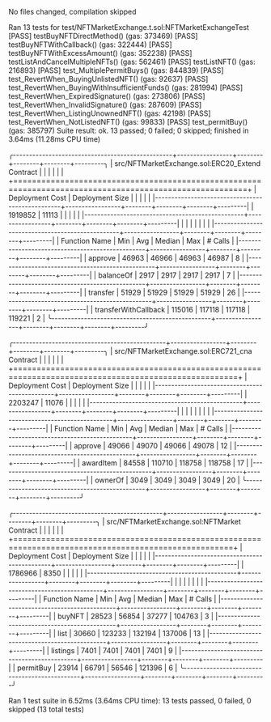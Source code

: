 No files changed, compilation skipped

Ran 13 tests for test/NFTMarketExchange.t.sol:NFTMarketExchangeTest
[PASS] testBuyNFTDirectMethod() (gas: 373469)
[PASS] testBuyNFTWithCallback() (gas: 322444)
[PASS] testBuyNFTWithExcessAmount() (gas: 352238)
[PASS] testListAndCancelMultipleNFTs() (gas: 562461)
[PASS] testListNFT() (gas: 216893)
[PASS] test_MultiplePermitBuys() (gas: 844839)
[PASS] test_RevertWhen_BuyingUnlistedNFT() (gas: 92637)
[PASS] test_RevertWhen_BuyingWithInsufficientFunds() (gas: 281994)
[PASS] test_RevertWhen_ExpiredSignature() (gas: 273806)
[PASS] test_RevertWhen_InvalidSignature() (gas: 287609)
[PASS] test_RevertWhen_ListingUnownedNFT() (gas: 42198)
[PASS] test_RevertWhen_NotListedNFT() (gas: 99833)
[PASS] test_permitBuy() (gas: 385797)
Suite result: ok. 13 passed; 0 failed; 0 skipped; finished in 3.64ms (11.28ms CPU time)

╭-------------------------------------------------+-----------------+--------+--------+--------+---------╮
| src/NFTMarketExchange.sol:ERC20_Extend Contract |                 |        |        |        |         |
+========================================================================================================+
| Deployment Cost                                 | Deployment Size |        |        |        |         |
|-------------------------------------------------+-----------------+--------+--------+--------+---------|
| 1919852                                         | 11113           |        |        |        |         |
|-------------------------------------------------+-----------------+--------+--------+--------+---------|
|                                                 |                 |        |        |        |         |
|-------------------------------------------------+-----------------+--------+--------+--------+---------|
| Function Name                                   | Min             | Avg    | Median | Max    | # Calls |
|-------------------------------------------------+-----------------+--------+--------+--------+---------|
| approve                                         | 46963           | 46966  | 46963  | 46987  | 8       |
|-------------------------------------------------+-----------------+--------+--------+--------+---------|
| balanceOf                                       | 2917            | 2917   | 2917   | 2917   | 7       |
|-------------------------------------------------+-----------------+--------+--------+--------+---------|
| transfer                                        | 51929           | 51929  | 51929  | 51929  | 26      |
|-------------------------------------------------+-----------------+--------+--------+--------+---------|
| transferWithCallback                            | 115016          | 117118 | 117118 | 119221 | 2       |
╰-------------------------------------------------+-----------------+--------+--------+--------+---------╯

╭-----------------------------------------------+-----------------+--------+--------+--------+---------╮
| src/NFTMarketExchange.sol:ERC721_cna Contract |                 |        |        |        |         |
+======================================================================================================+
| Deployment Cost                               | Deployment Size |        |        |        |         |
|-----------------------------------------------+-----------------+--------+--------+--------+---------|
| 2203247                                       | 11076           |        |        |        |         |
|-----------------------------------------------+-----------------+--------+--------+--------+---------|
|                                               |                 |        |        |        |         |
|-----------------------------------------------+-----------------+--------+--------+--------+---------|
| Function Name                                 | Min             | Avg    | Median | Max    | # Calls |
|-----------------------------------------------+-----------------+--------+--------+--------+---------|
| approve                                       | 49066           | 49070  | 49066  | 49078  | 12      |
|-----------------------------------------------+-----------------+--------+--------+--------+---------|
| awardItem                                     | 84558           | 110710 | 118758 | 118758 | 17      |
|-----------------------------------------------+-----------------+--------+--------+--------+---------|
| ownerOf                                       | 3049            | 3049   | 3049   | 3049   | 20      |
╰-----------------------------------------------+-----------------+--------+--------+--------+---------╯

╭----------------------------------------------+-----------------+--------+--------+--------+---------╮
| src/NFTMarketExchange.sol:NFTMarket Contract |                 |        |        |        |         |
+=====================================================================================================+
| Deployment Cost                              | Deployment Size |        |        |        |         |
|----------------------------------------------+-----------------+--------+--------+--------+---------|
| 1786966                                      | 8350            |        |        |        |         |
|----------------------------------------------+-----------------+--------+--------+--------+---------|
|                                              |                 |        |        |        |         |
|----------------------------------------------+-----------------+--------+--------+--------+---------|
| Function Name                                | Min             | Avg    | Median | Max    | # Calls |
|----------------------------------------------+-----------------+--------+--------+--------+---------|
| buyNFT                                       | 28523           | 56854  | 37277  | 104763 | 3       |
|----------------------------------------------+-----------------+--------+--------+--------+---------|
| list                                         | 30660           | 123233 | 132194 | 137006 | 13      |
|----------------------------------------------+-----------------+--------+--------+--------+---------|
| listings                                     | 7401            | 7401   | 7401   | 7401   | 9       |
|----------------------------------------------+-----------------+--------+--------+--------+---------|
| permitBuy                                    | 23914           | 66791  | 56546  | 121396 | 6       |
╰----------------------------------------------+-----------------+--------+--------+--------+---------╯


Ran 1 test suite in 6.52ms (3.64ms CPU time): 13 tests passed, 0 failed, 0 skipped (13 total tests)
